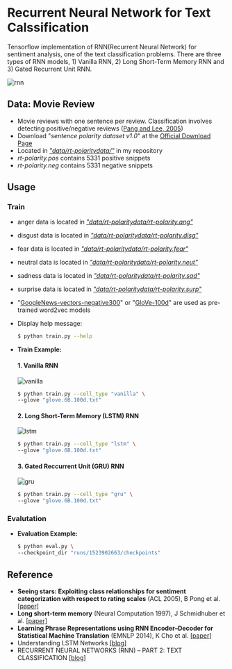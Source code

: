 # Recurrent Neural Network for Text Calssification
Tensorflow implementation of RNN(Recurrent Neural Network) for sentiment analysis, one of the text classification problems. There are three types of RNN models, 1) Vanilla RNN, 2) Long Short-Term Memory RNN and 3) Gated Recurrent Unit RNN.

![rnn](https://user-images.githubusercontent.com/15166794/39031786-370d0cae-44a5-11e8-8440-27102312274c.png)


## Data: Movie Review
* Movie reviews with one sentence per review. Classification involves detecting positive/negative reviews ([Pang and Lee, 2005](#reference))
* Download "*sentence polarity dataset v1.0*" at the [Official Download Page](http://www.cs.cornell.edu/people/pabo/movie-review-data/)
* Located in *<U>"data/rt-polaritydata/"</U>* in my repository
* *rt-polarity.pos* contains 5331 positive snippets
* *rt-polarity.neg* contains 5331 negative snippets


## Usage
### Train
* anger data is located in *<U>"data/rt-polaritydata/rt-polarity.ang"*</U>
* disgust data is located in *<U>"data/rt-polaritydata/rt-polarity.disg"*</U>
* fear data is located in *<U>"data/rt-polaritydata/rt-polarity.fear"*</U>
* neutral data is located in *<U>"data/rt-polaritydata/rt-polarity.neut"*</U>
* sadness data is located in *<U>"data/rt-polaritydata/rt-polarity.sad"*</U>
* surprise data is located in *<U>"data/rt-polaritydata/rt-polarity.surp"*</U>
* "[GoogleNews-vectors-negative300](https://code.google.com/archive/p/word2vec/)" or "[GloVe-100d](https://nlp.stanford.edu/projects/glove/)" are used as pre-trained word2vec models
* Display help message:

	```bash
	$ python train.py --help
	```

* **Train Example:**

	#### 1. Vanilla RNN
	![vanilla](https://user-images.githubusercontent.com/15166794/39033685-30859e24-44ae-11e8-9d7d-860c75efe080.png)
	
	```bash
	$ python train.py --cell_type "vanilla" \
	--glove "glove.6B.100d.txt"
	```
		
	#### 2. Long Short-Term Memory (LSTM) RNN
	![lstm](https://user-images.githubusercontent.com/15166794/39033684-3053546e-44ae-11e8-893a-7fa685039ce2.png)
	
	```bash
	$ python train.py --cell_type "lstm" \
	--glove "glove.6B.100d.txt"
	```
	
	#### 3. Gated Reccurrent Unit (GRU) RNN
	![gru](https://user-images.githubusercontent.com/15166794/39033683-3020ce04-44ae-11e8-821f-1a9652ff5025.png)
	
	```bash
	$ python train.py --cell_type "gru" \
	--glove "glove.6B.100d.txt"
	```


### Evalutation

* **Evaluation Example:**

	```bash
	$ python eval.py \
	--checkpoint_dir "runs/1523902663/checkpoints"
	```


## Reference
* **Seeing stars: Exploiting class relationships for sentiment categorization with
respect to rating scales** (ACL 2005), B Pong et al. [[paper]](http://www.cs.cornell.edu/home/llee/papers/pang-lee-stars.pdf)
* **Long short-term memory** (Neural Computation 1997), J Schmidhuber et al. [[paper]](https://www.mitpressjournals.org/doi/abs/10.1162/neco.1997.9.8.1735)
* **Learning Phrase Representations using RNN Encoder–Decoder for Statistical Machine Translation** (EMNLP 2014), K Cho et al. [[paper]](https://arxiv.org/abs/1406.1078)
* Understanding LSTM Networks [[blog]](http://colah.github.io/posts/2015-08-Understanding-LSTMs/)
* RECURRENT NEURAL NETWORKS (RNN) – PART 2: TEXT CLASSIFICATION [[blog]](https://theneuralperspective.com/2016/10/06/recurrent-neural-networks-rnn-part-2-text-classification/)

